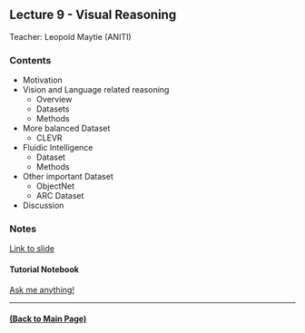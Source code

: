 ## Lecture 9 - Visual Reasoning
Teacher: Leopold Maytie (ANITI)

<!-- 
### Lecture video
View the recorded lecture [here](https://drive.google.com/file/d/1f8MoZRFecxIGyBfAIPGf1C23cY0A36ZF/view?usp=sharing)  (this will only be available for approximately 6 weeks after the course)
-->

### Contents

* Motivation
* Vision and Language related reasoning
  * Overview
  * Datasets
  * Methods 
* More balanced Dataset
  * CLEVR
* Fluidic Intelligence
  * Dataset
  * Methods
* Other important Dataset
  * ObjectNet
  * ARC Dataset
* Discussion

### Notes

[Link to slide](https://docs.google.com/presentation/d/1ut1Sb6x5H8emAyJZ52-1Qa65tG9SN67ys31OU2CnQtw/edit?usp=sharing)

#### Tutorial Notebook

[Ask me anything!](https://colab.research.google.com/drive/1UdL_K5rJh51I48RLToMPiN9Eh9GrZMOz?usp=sharing)

---
#### [(Back to Main Page)](../index.md)
